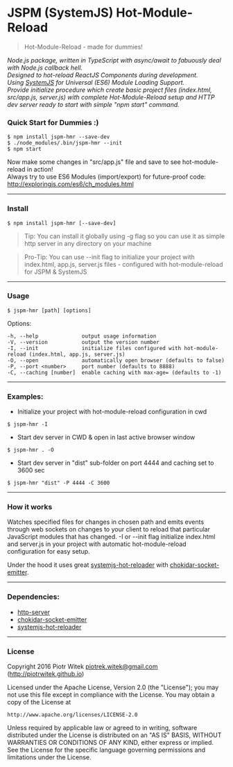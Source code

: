 # JSPM (SystemJS) Hot-Module-Reload
> Hot-Module-Reload - made for dummies!

_Node.js package, written in TypeScript with async/await to fabuously deal with Node.js callback hell._  
_Designed to hot-reload ReactJS Components during development._  
_Using [SystemJS](https://github.com/systemjs/systemjs) for Universal (ES6) Module Loading Support._  
_Provide initialize procedure which create basic project files (index.html, src/app.js, server.js) with complete Hot-Module-Reload setup and HTTP dev server ready to start with simple "npm start" command._


### Quick Start for Dummies :)
```
$ npm install jspm-hmr --save-dev
$ ./node_modules/.bin/jspm-hmr --init
$ npm start
```
Now make some changes in "src/app.js" file and save to see hot-module-reload in action!  
Always try to use ES6 Modules (import/export) for future-proof code: http://exploringjs.com/es6/ch_modules.html  

---

### Install

```
$ npm install jspm-hmr [--save-dev]
```

> Tip: You can install it globally using -g flag so you can use it as simple http server in any directory on your machine

> Pro-Tip: You can use --init flag to initialize your project with index.html, app.js, server.js files - configured with hot-module-reload for JSPM & SystemJS

---

### Usage
```
$ jspm-hmr [path] [options]
```
 Options:

    -h, --help              output usage information
    -V, --version           output the version number
    -I, --init              initialize files configured with hot-module-reload (index.html, app.js, server.js)
    -O, --open              automatically open browser (defaults to false)
    -P, --port <number>     port number (defaults to 8888)
    -C, --caching [number]  enable caching with max-age= (defaults to -1)

---

### Examples:
- Initialize your project with hot-module-reload configuration in cwd
```
$ jspm-hmr -I
```

- Start dev server in CWD & open in last active browser window
```
$ jspm-hmr . -O
```

- Start dev server in "dist" sub-folder on port 4444 and caching set to 3600 sec
```
$ jspm-hmr "dist" -P 4444 -C 3600
```

---

### How it works
Watches specified files for changes in chosen path and emits events through web sockets on changes to your client to reload that particular JavaScript modules that has changed.
-I or --init flag initialize index.html and server.js in your project with automatic hot-module-reload configuration for easy setup.

Under the hood it uses great [systemjs-hot-reloader](https://github.com/capaj/systemjs-hot-reloader) with [chokidar-socket-emitter](https://github.com/capaj/chokidar-socket-emitter).

---

### Dependencies:
- [http-server](https://github.com/indexzero/http-server)
- [chokidar-socket-emitter](https://github.com/capaj/chokidar-socket-emitter)
- [systemjs-hot-reloader](https://github.com/capaj/systemjs-hot-reloader)

---

### License

Copyright 2016 Piotr Witek <piotrek.witek@gmail.com> (http://piotrwitek.github.io)

Licensed under the Apache License, Version 2.0 (the "License");
you may not use this file except in compliance with the License.
You may obtain a copy of the License at

    http://www.apache.org/licenses/LICENSE-2.0

Unless required by applicable law or agreed to in writing, software
distributed under the License is distributed on an "AS IS" BASIS,
WITHOUT WARRANTIES OR CONDITIONS OF ANY KIND, either express or implied.
See the License for the specific language governing permissions and
limitations under the License.
